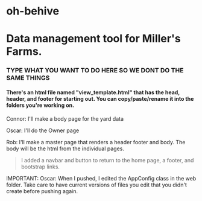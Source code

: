 # oh-behive

<h1>Data management tool for Miller's Farms.</h1>
<h3>TYPE WHAT YOU WANT TO DO HERE SO WE DONT DO THE SAME THINGS</h3>
<h4>There's an html file named "view_template.html" that has the head, header, and footer for starting out.
You can copy/paste/rename it into the folders you're working on.</h4>
Connor: I'll make a body page for the yard data

Oscar: I'll do the Owner page

Rob: I'll make a master page that renders a header footer and body. The body
will be the html from the individual pages.
> I added a navbar and button to return to the home page, a footer, and bootstrap links.

IMPORTANT: Oscar: When I pushed, I edited the AppConfig class in the web folder. Take care to have current
versions of files you edit that you didn't create before pushing again.